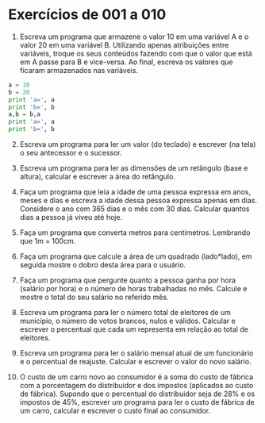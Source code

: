 # Exercícios de 001 a 010

1. Escreva um programa que armazene o valor 10 em uma variável A e o valor 20 em uma variável B. Utilizando apenas atribuições entre variáveis, troque os seus conteúdos fazendo com que o valor que está em A passe para B e vice-versa. Ao final, escreva os valores que ficaram armazenados nas variáveis.

```python
a = 10
b = 20
print 'a=', a
print 'b=', b
a,b = b,a
print 'a=', a
print 'b=', b
```

2. Escreva um programa para ler um valor (do teclado) e escrever (na tela) o seu antecessor e o sucessor.

3. Escreva um programa para ler as dimensões de um retângulo (base e altura), calcular e escrever a área do retângulo.

4. Faça um programa que leia a idade de uma pessoa expressa em anos, meses e dias e escreva a idade dessa pessoa expressa apenas em dias. Considere o ano com 365 dias e o mês com 30 dias. Calcular quantos dias a pessoa já viveu até hoje.

5. Faça um programa que converta metros para centímetros. Lembrando que 1m = 100cm.

6. Faça um programa que calcule a área de um quadrado (lado*lado), em seguida mostre o dobro desta área para o usuário.

7. Faça um programa que pergunte quanto a pessoa ganha por hora (salário por hora) e o número de horas trabalhadas no mês. Calcule e mostre o total do seu salário no referido mês.

8. Escreva um programa para ler o número total de eleitores de um município, o número de votos brancos, nulos e válidos. Calcular e escrever o percentual que cada um representa em relação ao total de eleitores.

9. Escreva um programa para ler o salário mensal atual de um funcionário e o percentual de reajuste. Calcular e escrever o valor do novo salário.

10. O custo de um carro novo ao consumidor é a soma do custo de fábrica com a porcentagem do distribuidor e dos impostos (aplicados ao custo de fábrica). Supondo que o percentual do distribuidor seja de 28% e os impostos de 45%, escrever um programa para ler o custo de fábrica de um carro, calcular e escrever o custo final ao consumidor.
